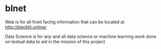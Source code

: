 # blnet

Web is for all front facing information that can be located at http://blacklit.online/

Data Science is for any and all data science or machine learning work done on textual data to aid in the mission of this project
